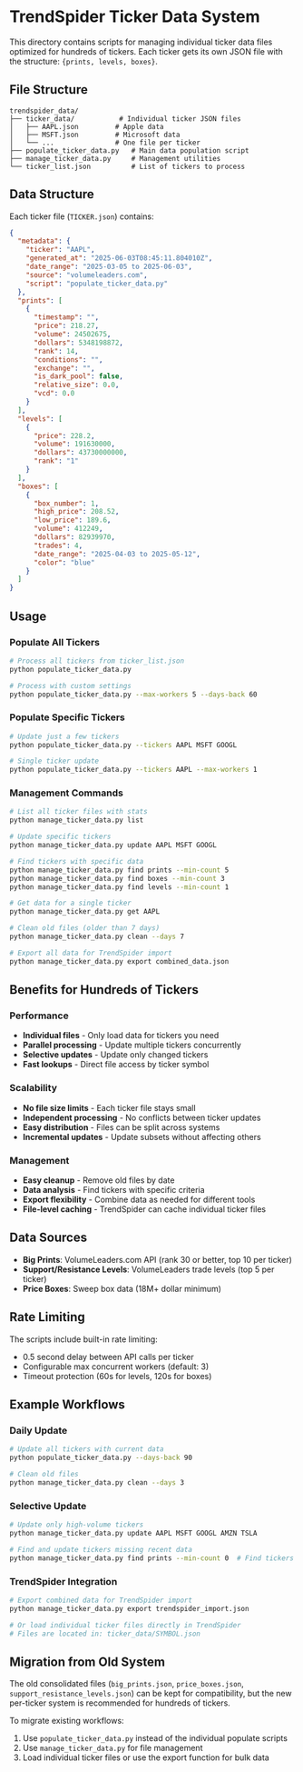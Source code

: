 # TrendSpider Ticker Data System

This directory contains scripts for managing individual ticker data files optimized for hundreds of tickers. Each ticker gets its own JSON file with the structure: `{prints, levels, boxes}`.

## File Structure

```
trendspider_data/
├── ticker_data/           # Individual ticker JSON files
│   ├── AAPL.json         # Apple data
│   ├── MSFT.json         # Microsoft data
│   └── ...               # One file per ticker
├── populate_ticker_data.py   # Main data population script
├── manage_ticker_data.py     # Management utilities
└── ticker_list.json          # List of tickers to process
```

## Data Structure

Each ticker file (`TICKER.json`) contains:

```json
{
  "metadata": {
    "ticker": "AAPL",
    "generated_at": "2025-06-03T08:45:11.804010Z",
    "date_range": "2025-03-05 to 2025-06-03",
    "source": "volumeleaders.com",
    "script": "populate_ticker_data.py"
  },
  "prints": [
    {
      "timestamp": "",
      "price": 218.27,
      "volume": 24502675,
      "dollars": 5348198872,
      "rank": 14,
      "conditions": "",
      "exchange": "",
      "is_dark_pool": false,
      "relative_size": 0.0,
      "vcd": 0.0
    }
  ],
  "levels": [
    {
      "price": 228.2,
      "volume": 191630000,
      "dollars": 43730000000,
      "rank": "1"
    }
  ],
  "boxes": [
    {
      "box_number": 1,
      "high_price": 208.52,
      "low_price": 189.6,
      "volume": 412249,
      "dollars": 82939970,
      "trades": 4,
      "date_range": "2025-04-03 to 2025-05-12",
      "color": "blue"
    }
  ]
}
```

## Usage

### Populate All Tickers

```bash
# Process all tickers from ticker_list.json
python populate_ticker_data.py

# Process with custom settings
python populate_ticker_data.py --max-workers 5 --days-back 60
```

### Populate Specific Tickers

```bash
# Update just a few tickers
python populate_ticker_data.py --tickers AAPL MSFT GOOGL

# Single ticker update
python populate_ticker_data.py --tickers AAPL --max-workers 1
```

### Management Commands

```bash
# List all ticker files with stats
python manage_ticker_data.py list

# Update specific tickers
python manage_ticker_data.py update AAPL MSFT GOOGL

# Find tickers with specific data
python manage_ticker_data.py find prints --min-count 5
python manage_ticker_data.py find boxes --min-count 3
python manage_ticker_data.py find levels --min-count 1

# Get data for a single ticker
python manage_ticker_data.py get AAPL

# Clean old files (older than 7 days)
python manage_ticker_data.py clean --days 7

# Export all data for TrendSpider import
python manage_ticker_data.py export combined_data.json
```

## Benefits for Hundreds of Tickers

### Performance
- **Individual files** - Only load data for tickers you need
- **Parallel processing** - Update multiple tickers concurrently
- **Selective updates** - Update only changed tickers
- **Fast lookups** - Direct file access by ticker symbol

### Scalability
- **No file size limits** - Each ticker file stays small
- **Independent processing** - No conflicts between ticker updates
- **Easy distribution** - Files can be split across systems
- **Incremental updates** - Update subsets without affecting others

### Management
- **Easy cleanup** - Remove old files by date
- **Data analysis** - Find tickers with specific criteria
- **Export flexibility** - Combine data as needed for different tools
- **File-level caching** - TrendSpider can cache individual ticker files

## Data Sources

- **Big Prints**: VolumeLeaders.com API (rank 30 or better, top 10 per ticker)
- **Support/Resistance Levels**: VolumeLeaders trade levels (top 5 per ticker)
- **Price Boxes**: Sweep box data (18M+ dollar minimum)

## Rate Limiting

The scripts include built-in rate limiting:
- 0.5 second delay between API calls per ticker
- Configurable max concurrent workers (default: 3)
- Timeout protection (60s for levels, 120s for boxes)

## Example Workflows

### Daily Update
```bash
# Update all tickers with current data
python populate_ticker_data.py --days-back 90

# Clean old files
python manage_ticker_data.py clean --days 3
```

### Selective Update
```bash
# Update only high-volume tickers
python manage_ticker_data.py update AAPL MSFT GOOGL AMZN TSLA

# Find and update tickers missing recent data
python manage_ticker_data.py find prints --min-count 0  # Find tickers with no prints
```

### TrendSpider Integration
```bash
# Export combined data for TrendSpider import
python manage_ticker_data.py export trendspider_import.json

# Or load individual ticker files directly in TrendSpider
# Files are located in: ticker_data/SYMBOL.json
```

## Migration from Old System

The old consolidated files (`big_prints.json`, `price_boxes.json`, `support_resistance_levels.json`) can be kept for compatibility, but the new per-ticker system is recommended for hundreds of tickers.

To migrate existing workflows:
1. Use `populate_ticker_data.py` instead of the individual populate scripts
2. Use `manage_ticker_data.py` for file management
3. Load individual ticker files or use the export function for bulk data 